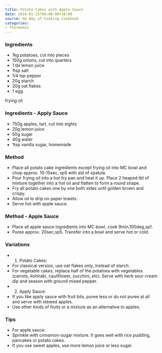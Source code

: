 ```yaml
---
title: Potato Cakes with Apple Sauce
date: 2014-01-25T00:00:00+10:00
source: My Way of Cooking Cookbook
categories:
- Thermomix
---
```










### Ingredients

* 1kg potatoes, cut into pieces
* 150g onions, cut into quarters
* 1 tbl lemon juice
* 1tsp salt
* 1/4 tsp pepper
* 20g starch
* 20g oat flakes
* 1 egg

frying oil

### Ingredients - Apply Sauce

* 750g apples, tart, cut into eights
* 20g lemon juice
* 50g sugar
* 40g water
* 1tsp vanilla sugar, homemade

### Method

* Place all potato cake ingredients except frying oil into MC bowl and chop approx. 10-15sec, sp5 with aid of spatula.
* Pour frying oil into a hot fry pan and heat it up.  Place 2 heaped tbl of mixture together into a hot oil and flatten to form a round shape.  
* Fry all potato cakes one by one both sides until golden brown and crispy.  
* Allow oil to drip on paper towels.
* Serve hot with apple sauce.

### Method - Apple Sauce

* Place all apple sauce ingredients into MC bowl, cook 9min,100deg,sp1.
* Puree approx. 20sec,sp5.  Transfer into a bowl and serve hot or cold.

### Variations

* 1) Potato Cakes:
* For classical version, use oat flakes only, instead of starch.
* For vegetable cakes, replace half of the potatoes with vegetables (carrots, kohlrabi, cauliflower, zucchini, etc).  Serve with herb sour cream dip and season with ground mixed pepper.
* 2) Apply Sauce:
* If you like apply sauce with fruit bits, puree less or do not puree at all and serve with stewed apples.
* Use other kinds of fruits or a mixture as an alternative to apples.

### Tips

* For apple sauce:
* Sprinkle with cinnamon-sugar mixture.  It goes well with rice pudding, pancakes or potato cakes.
* If you use sweet apples, use more lemon juice or less sugar.
